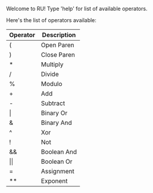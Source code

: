 Welcome to RU! Type 'help' for list of available operators.

Here's the list of operators available: 

| Operator | Description |
| --------------- | --------------- |
| ( | Open Paren |
| ) | Close Paren |
| * | Multiply |
| / | Divide |
| % | Modulo |
| + | Add |
| - | Subtract |
| \| | Binary Or |
| & | Binary And |
| ^ | Xor |
| ! | Not |
| && | Boolean And |
| \|\| | Boolean Or |
| = | Assignment |
| ** | Exponent |
